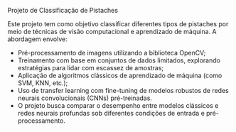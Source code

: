 Projeto de Classificação de Pistaches

Este projeto tem como objetivo classificar diferentes tipos de pistaches por meio de técnicas de visão computacional e aprendizado de máquina. A abordagem envolve:

- Pré-processamento de imagens utilizando a biblioteca OpenCV;
- Treinamento com base em conjuntos de dados limitados, explorando estratégias para lidar com escassez de amostras;
- Aplicação de algoritmos clássicos de aprendizado de máquina (como SVM, KNN, etc.);
- Uso de transfer learning com fine-tuning de modelos robustos de redes neurais convolucionais (CNNs) pré-treinadas.
- O projeto busca comparar o desempenho entre modelos clássicos e redes neurais profundas sob diferentes condições de entrada e pré-processamento.
